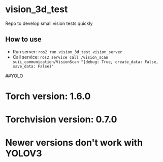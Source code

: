 # vision_3d_test
Repo to develop small vision tests quickly

## How to use
* Run server: `ros2 run vision_3d_test vision_server`
* Call service: `ros2 service call /vision_scan suii_communication/VisionScan "{debug: True, create_data: False, save_data: False}"`

##YOLO
# Torch version: 1.6.0
# Torchvision version: 0.7.0
# Newer versions don't work with YOLOV3
